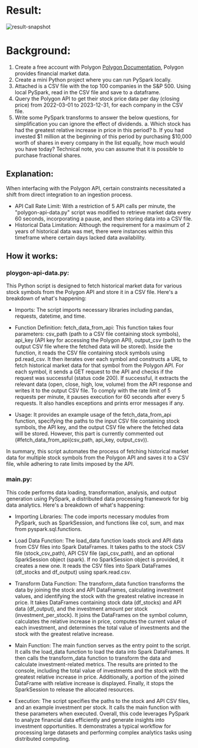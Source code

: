 # Result:
![result-snapshot](https://github.com/amyth-singh/pyspark-polygon_ai-financial_analysis/assets/78929302/1d242b4b-79c1-48db-b10f-bd29d0e51f1a)

# Background:

1. Create a free account with Polygon [Polygon Documentation](https://polygon.io/docs/stocks/getting-started), Polygon provides financial market data.
2. Create a mini Python project where you can run PySpark locally.
3. Attached is a CSV file with the top 100 companies in the S&P 500. Using local PySpark, read in the CSV file and save to a dataframe.
4. Query the Polygon API to get their stock price data per day (closing price) from 2022-03-01 to 2023-12-31, for each company in the CSV file.
5. Write some PySpark transforms to answer the below questions, for simplification you can ignore the effect of dividends. 
    a. Which stock has had the greatest relative increase in price in this period?
    b. If you had invested $1 million at the beginning of this period by purchasing $10,000 worth of shares in every company in the list equally, how much would you have today? Technical note, you can assume that it is possible to purchase fractional shares.


## Explanation:

When interfacing with the Polygon API, certain constraints necessitated a shift from direct integration to an ingestion process.
   
   - API Call Rate Limit: 
      With a restriction of 5 API calls per minute, the "polygon-api-data.py" script was modified to retrieve market data every 60 seconds, incorporating a pause, and then storing data into a CSV file.
   - Historical Data Limitation: 
      Although the requirement for a maximum of 2 years of historical data was met, there were instances within this timeframe where certain days lacked data availability.


## How it works:

### ploygon-api-data.py: 
   This Python script is designed to fetch historical market data for various stock symbols from the Polygon API and store it in a CSV file. Here's a breakdown of what's happening:

   - Imports: 
      The script imports necessary libraries including pandas, requests, datetime, and time.
   
   - Function Definition:
      fetch_data_from_api: This function takes four parameters: csv_path (path to a CSV file containing stock symbols), api_key (API key for accessing the Polygon API), output_csv (path to the output CSV file where the fetched data will be stored).
      Inside the function, it reads the CSV file containing stock symbols using pd.read_csv.
      It then iterates over each symbol and constructs a URL to fetch historical market data for that symbol from the Polygon API.
      For each symbol, it sends a GET request to the API and checks if the request was successful (status code 200).
      If successful, it extracts the relevant data (open, close, high, low, volume) from the API response and writes it to the output CSV file.
      To comply with the rate limit of 5 requests per minute, it pauses execution for 60 seconds after every 5 requests.
      It also handles exceptions and prints error messages if any.
   
   - Usage:
      It provides an example usage of the fetch_data_from_api function, specifying the paths to the input CSV file containing stock symbols, the API key, and the output CSV file where the fetched data will be stored. However, this part is currently commented out (#fetch_data_from_api(csv_path, api_key, output_csv)).

   In summary, this script automates the process of fetching historical market data for multiple stock symbols from the Polygon API and saves it to a CSV file, while adhering to rate limits imposed by the API.

### main.py:
   This code performs data loading, transformation, analysis, and output generation using PySpark, a distributed data processing framework for big data analytics. Here's a breakdown of what's happening:

   - Importing Libraries: 
      The code imports necessary modules from PySpark, such as SparkSession, and functions like col, sum, and max from pyspark.sql.functions.
   
   - Load Data Function:
      The load_data function loads stock and API data from CSV files into Spark DataFrames.
      It takes paths to the stock CSV file (stock_csv_path), API CSV file (api_csv_path), and an optional SparkSession object (spark).
      If no SparkSession object is provided, it creates a new one.
      It reads the CSV files into Spark DataFrames (df_stocks and df_output) using spark.read.csv.
   
   - Transform Data Function:
      The transform_data function transforms the data by joining the stock and API DataFrames, calculating investment values, and identifying the stock with the greatest relative increase in price.
      It takes DataFrames containing stock data (df_stocks) and API data (df_output), and the investment amount per stock (investment_per_stock).
      It joins the DataFrames on the symbol column, calculates the relative increase in price, computes the current value of each investment, and determines the total value of investments and the stock with the greatest relative increase.
   
   - Main Function:
      The main function serves as the entry point to the script.
      It calls the load_data function to load the data into Spark DataFrames.
      It then calls the transform_data function to transform the data and calculate investment-related metrics.
      The results are printed to the console, including the total value of investments and the stock with the greatest relative increase in price.
      Additionally, a portion of the joined DataFrame with relative increase is displayed.
      Finally, it stops the SparkSession to release the allocated resources.
   
   - Execution:
      The script specifies the paths to the stock and API CSV files, and an example investment per stock.
      It calls the main function with these parameters when executed.
      Overall, this code leverages PySpark to analyze financial data efficiently and generate insights into investment opportunities. It demonstrates a typical workflow for processing large datasets and performing complex analytics tasks using distributed computing.
